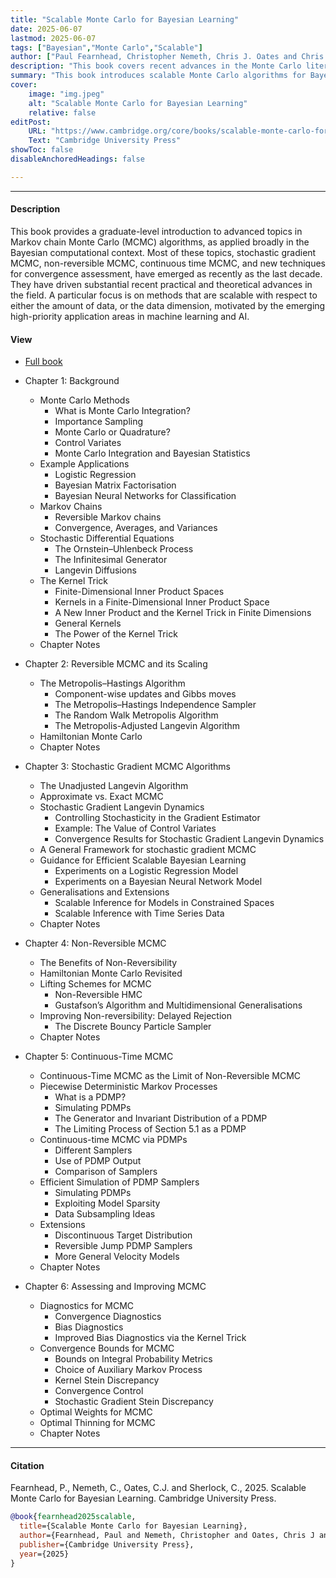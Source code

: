 ```yaml
---
title: "Scalable Monte Carlo for Bayesian Learning" 
date: 2025-06-07
lastmod: 2025-06-07
tags: ["Bayesian","Monte Carlo","Scalable"]
author: ["Paul Fearnhead, Christopher Nemeth, Chris J. Oates and Chris Sherlock"]
description: "This book covers recent advances in the Monte Carlo literature for performing Bayesian inference in high-dimensional and large-data settings."
summary: "This book introduces scalable Monte Carlo algorithms for Bayesian inference."
cover:
    image: "img.jpeg"
    alt: "Scalable Monte Carlo for Bayesian Learning"
    relative: false
editPost:
    URL: "https://www.cambridge.org/core/books/scalable-monte-carlo-for-bayesian-learning/7FDC9891DDA086B85AD8AB386F6F3BD3"
    Text: "Cambridge University Press"
showToc: false
disableAnchoredHeadings: false

---
```


---

#### Description

This book provides a graduate-level introduction to advanced topics in Markov chain Monte Carlo (MCMC) algorithms, as applied broadly in the Bayesian computational context. Most of these topics, stochastic gradient MCMC, non-reversible MCMC, continuous time MCMC, and new techniques for convergence assessment, have emerged as recently as the last decade. They have driven substantial recent practical and theoretical advances in the field. A particular focus is on methods that are scalable with respect to either the amount of data, or the data dimension, motivated by the emerging high-priority application areas in machine learning and AI.



#### View

+ [Full book](scalable_mcmc_book.pdf)
+ Chapter 1: Background
    - Monte Carlo Methods 
        - What is Monte Carlo Integration? 
        - Importance Sampling 
        - Monte Carlo or Quadrature? 
        - Control Variates 
        - Monte Carlo Integration and Bayesian Statistics 
    - Example Applications 
        - Logistic Regression 
        - Bayesian Matrix Factorisation 
        - Bayesian Neural Networks for Classification 
    - Markov Chains 
        - Reversible Markov chains 
        - Convergence, Averages, and Variances 
    - Stochastic Differential Equations 
        - The Ornstein–Uhlenbeck Process 
        - The Infinitesimal Generator 
        - Langevin Diffusions 
    - The Kernel Trick 
        - Finite-Dimensional Inner Product Spaces 
        - Kernels in a Finite-Dimensional Inner Product Space 
        - A New Inner Product and the Kernel Trick in Finite Dimensions 
        - General Kernels 
        - The Power of the Kernel Trick 
    - Chapter Notes 

+ Chapter 2: Reversible MCMC and its Scaling
    - The Metropolis–Hastings Algorithm 
        - Component-wise updates and Gibbs moves 
        - The Metropolis–Hastings Independence Sampler 
        - The Random Walk Metropolis Algorithm 
        - The Metropolis-Adjusted Langevin Algorithm 
    - Hamiltonian Monte Carlo 
    - Chapter Notes 

+ Chapter 3: Stochastic Gradient MCMC Algorithms
    - The Unadjusted Langevin Algorithm 
    - Approximate vs. Exact MCMC 
    - Stochastic Gradient Langevin Dynamics 
        - Controlling Stochasticity in the Gradient Estimator 
        - Example: The Value of Control Variates 
        - Convergence Results for Stochastic Gradient Langevin Dynamics 
    - A General Framework for stochastic gradient MCMC 
    - Guidance for Efficient Scalable Bayesian Learning 
        - Experiments on a Logistic Regression Model 
        - Experiments on a Bayesian Neural Network Model 
    - Generalisations and Extensions 
        - Scalable Inference for Models in Constrained Spaces 
        - Scalable Inference with Time Series Data 
    - Chapter Notes

+ Chapter 4: Non-Reversible MCMC
    - The Benefits of Non-Reversibility 
    - Hamiltonian Monte Carlo Revisited 
    - Lifting Schemes for MCMC 
        - Non-Reversible HMC 
        - Gustafson’s Algorithm and Multidimensional Generalisations 
    - Improving Non-reversibility: Delayed Rejection 
        - The Discrete Bouncy Particle Sampler 
    - Chapter Notes


+ Chapter 5: Continuous-Time MCMC
    - Continuous-Time MCMC as the Limit of Non-Reversible MCMC 
    - Piecewise Deterministic Markov Processes 
        - What is a PDMP? 
        - Simulating PDMPs 
        - The Generator and Invariant Distribution of a PDMP 
        - The Limiting Process of Section 5.1 as a PDMP 
    - Continuous-time MCMC via PDMPs 
        - Different Samplers 
        - Use of PDMP Output 
        - Comparison of Samplers 
    - Efficient Simulation of PDMP Samplers 
        - Simulating PDMPs 
        - Exploiting Model Sparsity
        - Data Subsampling Ideas 
    - Extensions 
        - Discontinuous Target Distribution 
        - Reversible Jump PDMP Samplers 
        - More General Velocity Models 
    - Chapter Notes


+ Chapter 6: Assessing and Improving MCMC
    - Diagnostics for MCMC 
        - Convergence Diagnostics 
        - Bias Diagnostics 
        - Improved Bias Diagnostics via the Kernel Trick 
    - Convergence Bounds for MCMC 
        - Bounds on Integral Probability Metrics 
        - Choice of Auxiliary Markov Process 
        - Kernel Stein Discrepancy 
        - Convergence Control 
        - Stochastic Gradient Stein Discrepancy 
    - Optimal Weights for MCMC 
    - Optimal Thinning for MCMC 
    - Chapter Notes 
---

#### Citation

Fearnhead, P., Nemeth, C., Oates, C.J. and Sherlock, C., 2025. Scalable Monte Carlo for Bayesian Learning. Cambridge University Press.

```BibTeX
@book{fearnhead2025scalable,
  title={Scalable Monte Carlo for Bayesian Learning},
  author={Fearnhead, Paul and Nemeth, Christopher and Oates, Chris J and Sherlock, Chris},
  publisher={Cambridge University Press},
  year={2025}
}
```